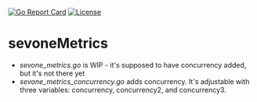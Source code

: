 [![Go Report Card](https://goreportcard.com/badge/github.com/arope28/sevoneMetrics)](https://goreportcard.com/report/github.com/arope28/sevoneMetrics) [![License](https://img.shields.io/cran/l/:packageName.svg)](https://github.com/arope28/sevoneMetrics/LICENSE.md)
# sevoneMetrics

- *sevone_metrics.go* is WIP - it's supposed to have concurrency added, but it's not there yet
- *sevone_metrics_concurrency.go* adds concurrency. It's adjustable with three variables: concurrency, concurrency2, and concurrency3.
